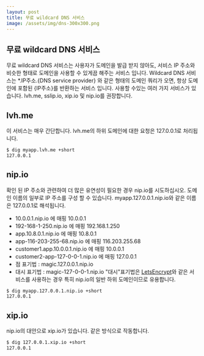 ```yaml
---
layout: post
title: 무료 wildcard DNS 서비스
image: /assets/img/dns-300x300.png
---
```


## 무료 wildcard DNS 서비스
무료 wildcard DNS 서비스는 사용자가 도메인을 발급 받지 않아도,
서비스 IP 주소와 비슷한 형태로 도메인을 사용할 수 있게끔 해주는 서비스 입니다.
Wildcard DNS 서비스는 *.IP주소.{DNS service provider} 와 같은 형태의 도메인 쿼리가 오면,
항상 도메인에 포함된 {IP주소}를 반환하는 서비스 입니다.
사용할 수있는 여러 가지 서비스가 있습니다. lvh.me, sslip.io, xip.io 및 nip.io를 권장합니다.

## lvh.me
이 서비스는 매우 간단합니다. lvh.me의 하위 도메인에 대한 요청은 127.0.0.1로 처리됩니다.
```bash
$ dig myapp.lvh.me +short
127.0.0.1
```

## nip.io
확인 된 IP 주소와 관련하여 더 많은 유연성이 필요한 경우 nip.io를 시도하십시오.
도메인 이름의 일부로 IP 주소를 구성 할 수 있습니다. myapp.127.0.0.1.nip.io와 같은 이름은 127.0.0.1로 해석됩니다.
- 10.0.0.1.nip.io 에 매핑 10.0.0.1
- 192-168-1-250.nip.io 에 매핑 192.168.1.250
- app.10.8.0.1.nip.io 에 매핑 10.8.0.1
- app-116-203-255-68.nip.io 에 매핑 116.203.255.68
- customer1.app.10.0.0.1.nip.io 에 매핑 10.0.0.1
- customer2-app-127-0-0-1.nip.io 에 매핑 127.0.0.1
- 점 표기법 : magic.127.0.0.1.nip.io
- 대시 표기법 : magic-127-0-0-1.nip.io
"대시"표기법은 [LetsEncrypt](https://letsencrypt.org/)와 같은 서비스를 사용하는 경우 특히 nip.io의 일반 하위 도메인이므로 유용합니다.
```bash
$ dig myapp.127.0.0.1.nip.io +short
127.0.0.1
```

## xip.io
nip.io의 대안으로 xip.io가 있습니다. 같은 방식으로 작동합니다.
```bash
$ dig 127.0.0.1.xip.io +short
127.0.0.1
```
